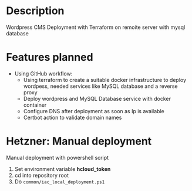 # Description
Wordpress CMS Deployment with Terraform on remoite server with mysql database

# Features planned
- Using GitHub workflow:
    - Using terraform to create a suitable docker infrastructure to deploy wordpess, needed services like MySQL database and a reverse proxy
    - Deploy wordpress and MySQL Database service with docker container
    - Configure DNS after deployment as soon as Ip is available
    - Certbot action to validate domain names

# Hetzner: Manual deployment
Manual deployment with powershell script
1. Set environment variable **hcloud_token**
2. cd into repository root
3. Do ```common/iac_local_deployment.ps1```
